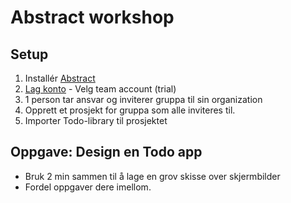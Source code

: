 # Abstract workshop

## Setup
1. Installér [Abstract](https://app.goabstract.com/download)
2. [Lag konto](https://app.goabstract.com/signup) - Velg team account (trial)
3. 1 person tar ansvar og inviterer gruppa til sin organization
4. Opprett et prosjekt for gruppa som alle inviteres til.
5. Importer Todo-library til prosjektet

## Oppgave: Design en Todo app
* Bruk 2 min sammen til å lage en grov skisse over skjermbilder
* Fordel oppgaver dere imellom.

